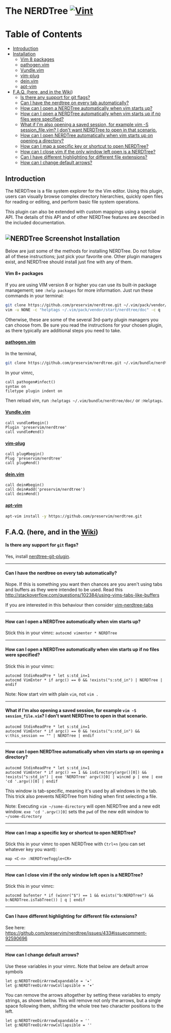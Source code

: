 The NERDTree [![Vint](https://github.com/preservim/nerdtree/workflows/Vint/badge.svg)](https://github.com/preservim/nerdtree/actions?workflow=Vint)
=============

Table of Contents
=================

 * [Introduction](#introduction)
 * [Installation](#installation)
      * [Vim 8  packages](#vim-8-packages)
      * [<a href="https://github.com/tpope/vim-pathogen">pathogen.vim</a>](#pathogenvim)
      * [<a href="https://github.com/VundleVim/Vundle.vim">Vundle.vim</a>](#vundlevim)
      * [<a href="https://github.com/junegunn/vim-plug">vim-plug</a>](#vim-plug)
      * [<a href="https://github.com/Shougo/dein.vim">dein.vim</a>](#deinvim)
      * [<a href="https://github.com/egalpin/apt-vim">apt-vim</a>](#apt-vim)
 * [F.A.Q. (here, and in the <a href="https://github.com/preservim/nerdtree/wiki">Wiki</a>)](#faq-here-and-in-the-wiki)
      * [Is there any support for git flags?](#is-there-any-support-for-git-flags)
      * [Can I have the nerdtree on every tab automatically?](#can-i-have-the-nerdtree-on-every-tab-automatically)
      * [How can I open a NERDTree automatically when vim starts up?](#how-can-i-open-a-nerdtree-automatically-when-vim-starts-up)
      * [How can I open a NERDTree automatically when vim starts up if no files were specified?](#how-can-i-open-a-nerdtree-automatically-when-vim-starts-up-if-no-files-were-specified)
      * [What if I'm also opening a saved session, for example vim -S session_file.vim? I don't want NERDTree to open in that scenario.](#what-if-im-also-opening-a-saved-session-for-example-vim--s-session_filevim-i-dont-want-nerdtree-to-open-in-that-scenario)
      * [How can I open NERDTree automatically when vim starts up on opening a directory?](#how-can-i-open-nerdtree-automatically-when-vim-starts-up-on-opening-a-directory)
      * [How can I map a specific key or shortcut to open NERDTree?](#how-can-i-map-a-specific-key-or-shortcut-to-open-nerdtree)
      * [How can I close vim if the only window left open is a NERDTree?](#how-can-i-close-vim-if-the-only-window-left-open-is-a-nerdtree)
      * [Can I have different highlighting for different file extensions?](#can-i-have-different-highlighting-for-different-file-extensions)
      * [How can I change default arrows?](#how-can-i-change-default-arrows)




Introduction
------------

The NERDTree is a file system explorer for the Vim editor. Using this plugin,
users can visually browse complex directory hierarchies, quickly open files for
reading or editing, and perform basic file system operations.

This plugin can also be extended with custom mappings using a special API. The
details of this API and of other NERDTree features are described in the
included documentation.

![NERDTree Screenshot](https://github.com/preservim/nerdtree/raw/master/screenshot.png)
Installation
------------

Below are just some of the methods for installing NERDTree. Do not follow all of these instructions; just pick your favorite one. Other plugin managers exist, and NERDTree should install just fine with any of them.

#### Vim 8+ packages

If you are using VIM version 8 or higher you can use its built-in package management; see `:help packages` for more information. Just run these commands in your terminal:

```bash
git clone https://github.com/preservim/nerdtree.git ~/.vim/pack/vendor/start/nerdtree
vim -u NONE -c "helptags ~/.vim/pack/vendor/start/nerdtree/doc" -c q
```

Otherwise, these are some of the several 3rd-party plugin managers you can choose from. Be sure you read the instructions for your chosen plugin, as there typically are additional steps you need to take.

#### [pathogen.vim](https://github.com/tpope/vim-pathogen)

In the terminal,
```bash
git clone https://github.com/preservim/nerdtree.git ~/.vim/bundle/nerdtree
```
In your vimrc,
```vim
call pathogen#infect()
syntax on
filetype plugin indent on
```

Then reload vim, run `:helptags ~/.vim/bundle/nerdtree/doc/` or `:Helptags`.

#### [Vundle.vim](https://github.com/VundleVim/Vundle.vim)
```vim
call vundle#begin()
Plugin 'preservim/nerdtree'
call vundle#end()
```

#### [vim-plug](https://github.com/junegunn/vim-plug)
```vim
call plug#begin()
Plug 'preservim/nerdtree'
call plug#end()
```

#### [dein.vim](https://github.com/Shougo/dein.vim)
```vim
call dein#begin()
call dein#add('preservim/nerdtree')
call dein#end()
```

#### [apt-vim](https://github.com/egalpin/apt-vim)
```bash
apt-vim install -y https://github.com/preservim/nerdtree.git
```

F.A.Q. (here, and in the [Wiki](https://github.com/preservim/nerdtree/wiki))
------

#### Is there any support for `git` flags?

Yes, install [nerdtree-git-plugin](https://github.com/Xuyuanp/nerdtree-git-plugin).

---
#### Can I have the nerdtree on every tab automatically?

Nope. If this is something you want then chances are you aren't using tabs and
buffers as they were intended to be used. Read this
http://stackoverflow.com/questions/102384/using-vims-tabs-like-buffers

If you are interested in this behaviour then consider [vim-nerdtree-tabs](https://github.com/jistr/vim-nerdtree-tabs)

---
#### How can I open a NERDTree automatically when vim starts up?

Stick this in your vimrc: `autocmd vimenter * NERDTree`

---
#### How can I open a NERDTree automatically when vim starts up if no files were specified?

Stick this in your vimrc:
```vim
autocmd StdinReadPre * let s:std_in=1
autocmd VimEnter * if argc() == 0 && !exists("s:std_in") | NERDTree | endif
```

Note: Now start vim with plain `vim`, not `vim .`

---
#### What if I'm also opening a saved session, for example `vim -S session_file.vim`? I don't want NERDTree to open in that scenario.
```vim
autocmd StdinReadPre * let s:std_in=1
autocmd VimEnter * if argc() == 0 && !exists("s:std_in") && v:this_session == "" | NERDTree | endif
```

---
#### How can I open NERDTree automatically when vim starts up on opening a directory?
```vim
autocmd StdinReadPre * let s:std_in=1
autocmd VimEnter * if argc() == 1 && isdirectory(argv()[0]) && !exists("s:std_in") | exe 'NERDTree' argv()[0] | wincmd p | ene | exe 'cd '.argv()[0] | endif
```

This window is tab-specific, meaning it's used by all windows in the tab. This trick also prevents NERDTree from hiding when first selecting a file.

Note: Executing `vim ~/some-directory` will open NERDTree and a new edit window. `exe 'cd '.argv()[0]` sets the `pwd` of the new edit window to `~/some-directory`

---
#### How can I map a specific key or shortcut to open NERDTree?

Stick this in your vimrc to open NERDTree with `Ctrl+n` (you can set whatever key you want):
```vim
map <C-n> :NERDTreeToggle<CR>
```

---
#### How can I close vim if the only window left open is a NERDTree?

Stick this in your vimrc:
```vim
autocmd bufenter * if (winnr("$") == 1 && exists("b:NERDTree") && b:NERDTree.isTabTree()) | q | endif
```

---
#### Can I have different highlighting for different file extensions?

See here: https://github.com/preservim/nerdtree/issues/433#issuecomment-92590696

---
#### How can I change default arrows?

Use these variables in your vimrc. Note that below are default arrow symbols
```vim
let g:NERDTreeDirArrowExpandable = '▸'
let g:NERDTreeDirArrowCollapsible = '▾'
```
You can remove the arrows altogether by setting these variables to empty strings, as shown below. This will remove not only the arrows, but a single space following them, shifting the whole tree two character positions to the left.
```vim
let g:NERDTreeDirArrowExpandable = ''
let g:NERDTreeDirArrowCollapsible = ''
```
